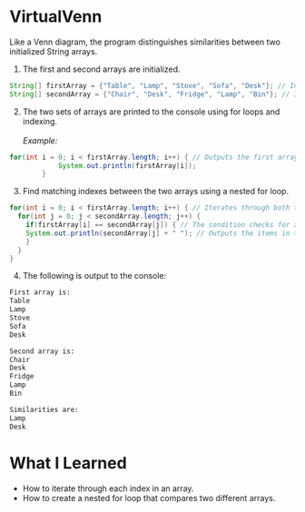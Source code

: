 # VirtualVenn
Like a Venn diagram, the program distinguishes similarities between two initialized String arrays.

1. The first and second arrays are initialized.
```java
String[] firstArray = {"Table", "Lamp", "Stove", "Sofa", "Desk"}; // Initialize and declare first array.
String[] secondArray = {"Chair", "Desk", "Fridge", "Lamp", "Bin"}; // Initialize and declare second array.
```

2. The two sets of arrays are printed to the console using for loops and indexing. \
\
_Example:_
```java
for(int i = 0; i < firstArray.length; i++) { // Outputs the first array.
			System.out.println(firstArray[i]);
		}
```

3. Find matching indexes between the two arrays using a nested for loop.
```java
for(int i = 0; i < firstArray.length; i++) { // Iterates through both the first array and second array using indexing.
  for(int j = 0; j < secondArray.length; j++) {
    if(firstArray[i] == secondArray[j]) { // The condition checks for a match between the two array indexes.
    System.out.println(secondArray[j] + " "); // Outputs the items in the second Array if they are also found in the first.
    } 
  }
}
```

4. The following is output to the console:
```bash
First array is: 
Table
Lamp
Stove
Sofa
Desk

Second array is: 
Chair
Desk
Fridge
Lamp
Bin

Similarities are: 
Lamp 
Desk
```

# What I Learned
- How to iterate through each index in an array.
- How to create a nested for loop that compares two different arrays.

